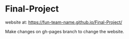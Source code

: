 # Final-Project

website at: https://fun-team-name.github.io/Final-Project/

Make changes on gh-pages branch to change the website.